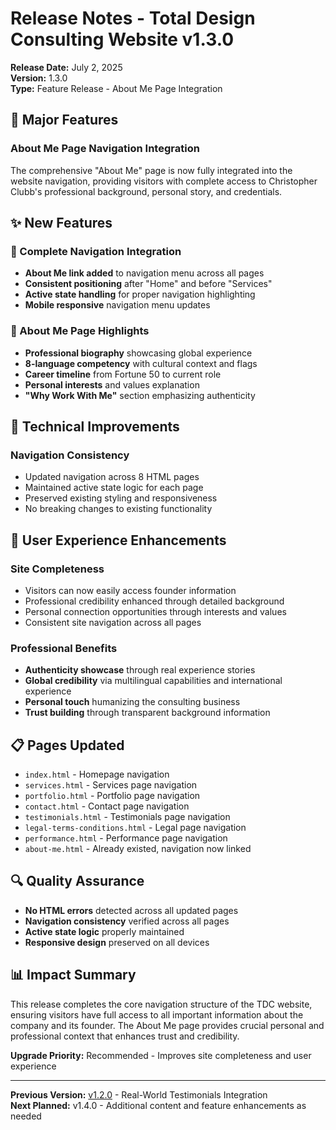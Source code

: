 # Release Notes - Total Design Consulting Website v1.3.0

**Release Date:** July 2, 2025  
**Version:** 1.3.0  
**Type:** Feature Release - About Me Page Integration

## 🌟 Major Features

### About Me Page Navigation Integration
The comprehensive "About Me" page is now fully integrated into the website navigation, providing visitors with complete access to Christopher Clubb's professional background, personal story, and credentials.

## ✨ New Features

### 🧭 Complete Navigation Integration
- **About Me link added** to navigation menu across all pages
- **Consistent positioning** after "Home" and before "Services"
- **Active state handling** for proper navigation highlighting
- **Mobile responsive** navigation menu updates

### 👤 About Me Page Highlights
- **Professional biography** showcasing global experience
- **8-language competency** with cultural context and flags
- **Career timeline** from Fortune 50 to current role
- **Personal interests** and values explanation
- **"Why Work With Me"** section emphasizing authenticity

## 🔧 Technical Improvements

### Navigation Consistency
- Updated navigation across 8 HTML pages
- Maintained active state logic for each page
- Preserved existing styling and responsiveness
- No breaking changes to existing functionality

## 🎯 User Experience Enhancements

### Site Completeness
- Visitors can now easily access founder information
- Professional credibility enhanced through detailed background
- Personal connection opportunities through interests and values
- Consistent site navigation across all pages

### Professional Benefits
- **Authenticity showcase** through real experience stories
- **Global credibility** via multilingual capabilities and international experience
- **Personal touch** humanizing the consulting business
- **Trust building** through transparent background information

## 📋 Pages Updated

- `index.html` - Homepage navigation
- `services.html` - Services page navigation  
- `portfolio.html` - Portfolio page navigation
- `contact.html` - Contact page navigation
- `testimonials.html` - Testimonials page navigation
- `legal-terms-conditions.html` - Legal page navigation
- `performance.html` - Performance page navigation
- `about-me.html` - Already existed, navigation now linked

## 🔍 Quality Assurance

- **No HTML errors** detected across all updated pages
- **Navigation consistency** verified across all pages
- **Active state logic** properly maintained
- **Responsive design** preserved on all devices

## 📊 Impact Summary

This release completes the core navigation structure of the TDC website, ensuring visitors have full access to all important information about the company and its founder. The About Me page provides crucial personal and professional context that enhances trust and credibility.

**Upgrade Priority:** Recommended - Improves site completeness and user experience

---

**Previous Version:** [v1.2.0](RELEASE-NOTES-v1.2.0.md) - Real-World Testimonials Integration  
**Next Planned:** v1.4.0 - Additional content and feature enhancements as needed
